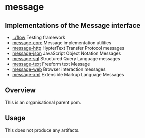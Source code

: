 
<!-- title start -->

# message

Implementations of the Message interface
---


 * [../flow](https://github.com/Mastercard/flow) Testing framework
 * [message-core](message-core) Message implementation utilities
 * [message-http](message-http) HypterText Transfer Protocol messages
 * [message-json](message-json) JavaScript Object Notation Messages
 * [message-sql](message-sql) Structured Query Language messages
 * [message-text](message-text) Freeform text Message
 * [message-web](message-web) Browser interaction messages
 * [message-xml](message-xml) Extensible Markup Language Messages

<!-- title end -->

## Overview

This is an organisational parent pom.

## Usage

This does not produce any artifacts.
